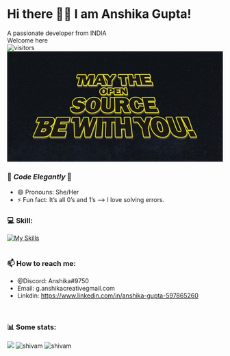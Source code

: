 
# Hi there 👋🏻 I am Anshika Gupta! 
A passionate developer from INDIA<br>
Welcome here  
![visitors](https://visitor-badge.glitch.me/badge?page_id=codecShivam)
<br>
<img src="https://github.com/codecShivam/codecShivam/blob/main/May-the-Open-Source-be-with-you-768x391.jpg" /> <br>
<!--
**codecShivam/codecShivam** is a ✨ _special_ ✨ repository because its `README.md` (this file) appears on your GitHub profile.
-->
### 💙 _Code Elegantly_ 💙
<!-- - 🔭 I’m currently working on .. -->
<!-- - 👯 I’m looking to collaborate on ... -->
<!-- - 🤔 I’m looking for help with ... -->
- 😄 Pronouns: She/Her
- ⚡ Fun fact: It’s all 0’s and 1’s
--> I love solving errors.

### 💻 Skill:<br>
[![My Skills](https://skillicons.dev/icons?i=c,html,css,tailwind,javascript,git,bootstrap)](https://skillicons.dev) 
<br>
<br>
### 📫 How to reach me: 
- @Discord: Anshika#9750
- Email: g.anshikacreativegmail.com
- Linkdin: https://www.linkedin.com/in/anshika-gupta-597865260
<br>
<h3> 📊 Some stats: </h3>
<img height="180em" src="https://github-readme-stats.vercel.app/api?username=codecShivam&show_icons=true&hide_border=true&&count_private=true&include_all_commits=true" /> 
<img src="https://github-readme-stats.vercel.app/api/top-langs?username=codecShivam&show_icons=true&locale=en&layout=compact" alt="shivam" />
<img src="https://github-readme-streak-stats.herokuapp.com/?user=codecShivam&" alt="shivam" />
<br>


